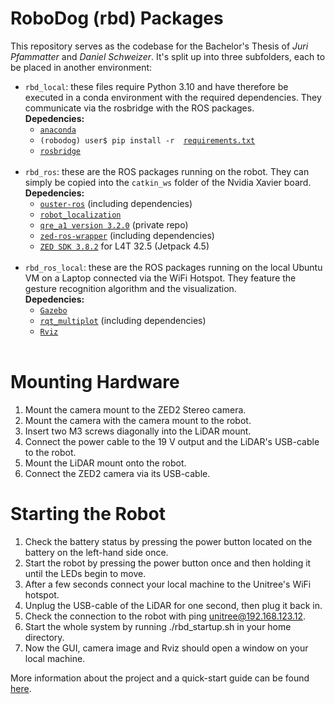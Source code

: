 # RoboDog (rbd) Packages
This repository serves as the codebase for the Bachelor's Thesis of *Juri Pfammatter* and *Daniel Schweizer*. It's split up into three subfolders, each to be placed in another environment: 
* `rbd_local`: these files require Python 3.10 and have therefore be executed in a conda environment with the required dependencies. They communicate via the rosbridge with the ROS packages.  <br>
**Depedencies:**
    * [`anaconda`](https://repo.anaconda.com/archive/Anaconda3-2023.03-Linux-x86_64.sh)
    * `(robodog) user$ pip install -r  `[`requirements.txt`](https://github.com/juripfammatter/rbd_packages/blob/main/rbd_local/zhaw_ba_robodog/requirements.txt)
    * [`rosbridge`](http://wiki.ros.org/rosbridge_suite)
<br><br>
* `rbd_ros`: these are the ROS packages running on the robot. They can simply be copied into the `catkin_ws` folder of the Nvidia Xavier board. <br>
**Depedencies:**
    * [`ouster-ros`](https://github.com/ouster-lidar/ouster-ros) (including dependencies)
    * [`robot_localization`](https://github.com/cra-ros-pkg/robot_localization/tree/melodic-devel)
    * [`qre_a1 version 3.2.0`](https://github.com/MYBOTSHOP/qre_a1)  (private repo)
    * [`zed-ros-wrapper`](https://github.com/stereolabs/zed-ros-wrapper) (including dependencies)
    * [`ZED SDK 3.8.2`](https://download.stereolabs.com/zedsdk/3.8/l4t32.5/jetsons) for L4T 32.5 (Jetpack 4.5)
<br><br>
* `rbd_ros_local`: these are the ROS packages running on the local Ubuntu VM on a Laptop connected via the WiFi Hotspot.  They feature the gesture recognition algorithm and the visualization.<br>
**Depedencies:**
    * [`Gazebo`](http://wiki.ros.org/gazebo_ros_pkgs)
    * [`rqt_multiplot`](https://github.com/ANYbotics/rqt_multiplot_plugin) (including dependencies)
    * [`Rviz`](http://wiki.ros.org/rviz)
<br><br>

# Mounting Hardware
1. Mount the camera mount to the ZED2 Stereo camera.
2. Mount the camera with the camera mount to the robot.
3. Insert two M3 screws diagonally into the LiDAR mount.
4. Connect the power cable to the 19 V output and the LiDAR's USB-cable to the robot. 
5. Mount the LiDAR mount onto the robot.
6. Connect the ZED2 camera via its USB-cable.

# Starting the Robot
1. Check the battery status by pressing the power button located on the battery on the left-hand side once.
2. Start the robot by pressing the power button once and then holding it until the LEDs begin to move.
3. After a few seconds connect your local machine to the Unitree's WiFi hotspot.
4. Unplug the USB-cable of the LiDAR for one second, then plug it back in.
5. Check the connection to the robot with ping unitree@192.168.123.12.
6. Start the whole system by running ./rbd_startup.sh in your home directory.
7. Now the GUI, camera image and Rviz should open a window on your local machine.

More information about the project and a quick-start guide can be found [here](https://robodog.gitbook.io/robodog-documentation/).
